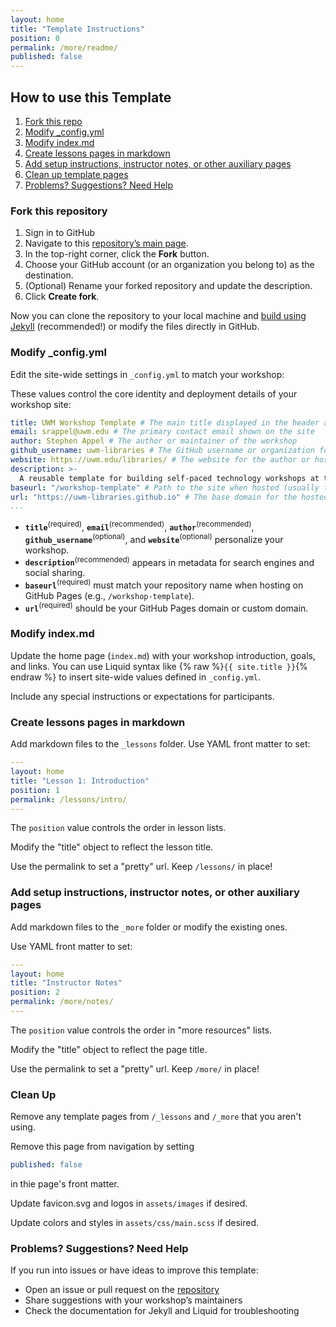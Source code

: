 ```yaml
---
layout: home
title: "Template Instructions"
position: 0
permalink: /more/readme/
published: false
---
```


## How to use this Template

1. [Fork this repo](#fork-this-repository)
1. [Modify \_config.yml](#modify-_configyml)
1. [Modify index.md](#modify-indexmd)
1. [Create lessons pages in markdown](#create-lessons-pages-in-markdown)
1. [Add setup instructions, instructor notes, or other auxiliary pages](#add-setup-instructions-instructor-notes-or-other-auxiliary-pages)
1. [Clean up template pages](#clean-up)
1. [Problems? Suggestions? Need Help](#problems-suggestions-need-help)

### Fork this repository

1. Sign in to GitHub
2. Navigate to this [repository’s main page](https://github.com/UWM-Libraries/uwm-workshop-theme).
3. In the top-right corner, click the **Fork** button.
4. Choose your GitHub account (or an organization you belong to) as the destination.
5. (Optional) Rename your forked repository and update the description.
6. Click **Create fork**.

Now you can clone the repository to your local machine and [build using Jekyll](https://docs.github.com/en/pages/setting-up-a-github-pages-site-with-jekyll/testing-your-github-pages-site-locally-with-jekyll)
(recommended!)
or
modify the files directly in GitHub.

### Modify \_config.yml

Edit the site-wide settings in `_config.yml` to match your workshop:

These values control the core identity and deployment details of your workshop site:

```yaml
title: UWM Workshop Template # The main title displayed in the header and metadata
email: srappel@uwm.edu # The primary contact email shown on the site
author: Stephen Appel # The author or maintainer of the workshop
github_username: uwm-libraries # The GitHub username or organization for the workshop repo
website: https://uwm.edu/libraries/ # The website for the author or hosting institution
description: >-
  A reusable template for building self-paced technology workshops at the University of Wisconsin–Milwaukee.
baseurl: "/workshop-template" # Path to the site when hosted (usually the repo name)
url: "https://uwm-libraries.github.io" # The base domain for the hosted site
...
```

- **`title`**<sup>(required)</sup>,
**`email`**<sup>(recommended)</sup>,
**`author`**<sup>(recommended)</sup>,
**`github_username`**<sup>(optional)</sup>,
and **`website`**<sup>(optional)</sup>
personalize your workshop.
- **`description`**<sup>(recommended)</sup>
appears in metadata for search engines and social sharing.
- **`baseurl`**<sup>(required)</sup> must match your repository name when hosting on GitHub Pages (e.g., `/workshop-template`).
- **`url`**<sup>(required)</sup> should be your GitHub Pages domain or custom domain.

### Modify index.md

Update the home page (`index.md`) with your workshop introduction, goals, and links.
You can use Liquid syntax like {% raw %}`{{ site.title }}`{% endraw %} to insert site-wide values defined in `_config.yml`.

Include any special instructions or expectations for participants.

### Create lessons pages in markdown

Add markdown files to the `_lessons` folder. Use YAML front matter to set:

```yaml
---
layout: home
title: "Lesson 1: Introduction"
position: 1
permalink: /lessons/intro/
---
```

The `position` value controls the order in lesson lists.

Modify the "title" object to reflect the lesson title.

Use the permalink to set a "pretty" url. Keep `/lessons/` in place!

### Add setup instructions, instructor notes, or other auxiliary pages

Add markdown files to the `_more` folder or modify the existing ones. 

Use YAML front matter to set:

```yaml
---
layout: home
title: "Instructor Notes"
position: 2
permalink: /more/notes/
---
```

The `position` value controls the order in "more resources" lists.

Modify the "title" object to reflect the page title.

Use the permalink to set a "pretty" url. Keep `/more/` in place!

### Clean Up

Remove any template pages from `/_lessons` and `/_more` that you aren't using.

Remove this page from navigation by setting
```yaml
published: false
```
in thie page's front matter.

Update favicon.svg and logos in `assets/images` if desired.

Update colors and styles in `assets/css/main.scss` if desired.

### Problems? Suggestions? Need Help

If you run into issues or have ideas to improve this template:

- Open an issue or pull request on the [repository](https://github.com/UWM-Libraries/uwm-workshop-theme)
- Share suggestions with your workshop’s maintainers
- Check the documentation for Jekyll and Liquid for troubleshooting
